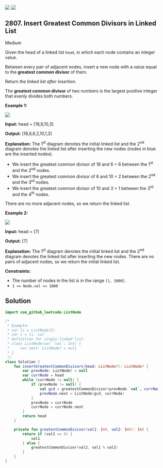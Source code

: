 [![](https://img.shields.io/github/stars/javadev/LeetCode-in-Kotlin?label=Stars&style=flat-square)](https://github.com/javadev/LeetCode-in-Kotlin)
[![](https://img.shields.io/github/forks/javadev/LeetCode-in-Kotlin?label=Fork%20me%20on%20GitHub%20&style=flat-square)](https://github.com/javadev/LeetCode-in-Kotlin/fork)

## 2807\. Insert Greatest Common Divisors in Linked List

Medium

Given the head of a linked list `head`, in which each node contains an integer value.

Between every pair of adjacent nodes, insert a new node with a value equal to the **greatest common divisor** of them.

Return _the linked list after insertion_.

The **greatest common divisor** of two numbers is the largest positive integer that evenly divides both numbers.

**Example 1:**

![](https://assets.leetcode.com/uploads/2023/07/18/ex1_copy.png)

**Input:** head = [18,6,10,3]

**Output:** [18,6,6,2,10,1,3]

**Explanation:** The 1<sup>st</sup> diagram denotes the initial linked list and the 2<sup>nd</sup> diagram denotes the linked list after inserting the new nodes (nodes in blue are the inserted nodes). 

- We insert the greatest common divisor of 18 and 6 = 6 between the 1<sup>st</sup> and the 2<sup>nd</sup> nodes. 
- We insert the greatest common divisor of 6 and 10 = 2 between the 2<sup>nd</sup> and the 3<sup>rd</sup> nodes. 
- We insert the greatest common divisor of 10 and 3 = 1 between the 3<sup>rd</sup> and the 4<sup>th</sup> nodes. 

There are no more adjacent nodes, so we return the linked list.

**Example 2:**

![](https://assets.leetcode.com/uploads/2023/07/18/ex2_copy1.png)

**Input:** head = [7]

**Output:** [7]

**Explanation:** The 1<sup>st</sup> diagram denotes the initial linked list and the 2<sup>nd</sup> diagram denotes the linked list after inserting the new nodes. There are no pairs of adjacent nodes, so we return the initial linked list.

**Constraints:**

*   The number of nodes in the list is in the range `[1, 5000]`.
*   `1 <= Node.val <= 1000`

## Solution

```kotlin
import com_github_leetcode.ListNode

/*
 * Example:
 * var li = ListNode(5)
 * var v = li.`val`
 * Definition for singly-linked list.
 * class ListNode(var `val`: Int) {
 *     var next: ListNode? = null
 * }
 */
class Solution {
    fun insertGreatestCommonDivisors(head: ListNode?): ListNode? {
        var prevNode: ListNode? = null
        var currNode = head
        while (currNode != null) {
            if (prevNode != null) {
                val gcd = greatestCommonDivisor(prevNode.`val`, currNode.`val`)
                prevNode.next = ListNode(gcd, currNode)
            }
            prevNode = currNode
            currNode = currNode.next
        }
        return head
    }

    private fun greatestCommonDivisor(val1: Int, val2: Int): Int {
        return if (val2 == 0) {
            val1
        } else {
            greatestCommonDivisor(val2, val1 % val2)
        }
    }
}
```